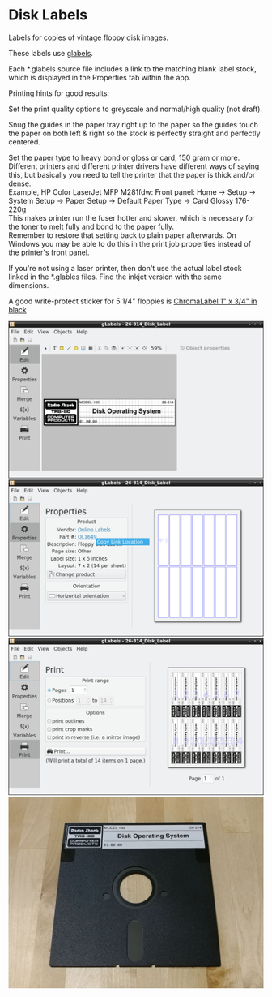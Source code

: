 # Disk Labels  
Labels for copies of vintage floppy disk images.

These labels use [glabels](https://github.com/jimevins/glabels-qt).

Each \*.glabels source file includes a link to the matching blank label stock, which is displayed in the Properties tab within the app.

Printing hints for good results:

Set the print quality options to greyscale and normal/high quality (not draft).

Snug the guides in the paper tray right up to the paper so the guides touch the paper on both left & right so the stock is perfectly straight and perfectly centered.

Set the paper type to heavy bond or gloss or card, 150 gram or more. Different printers and different printer drivers have different ways of saying this, but basically you need to tell the printer that the paper is thick and/or dense.  
Example, HP Color LaserJet MFP M281fdw: Front panel: Home -> Setup -> System Setup -> Paper Setup -> Default Paper Type -> Card Glossy 176-220g  
This makes printer run the fuser hotter and slower, which is necessary for the toner to melt fully and bond to the paper fully.  
Remember to restore that setting back to plain paper afterwards. On Windows you may be able to do this in the print job properties instead of the printer's front panel.  

If you're not using a laser printer, then don't use the actual label stock linked in the \*.glables files. Find the inkjet version with the same dimensions.

A good write-protect sticker for 5 1/4" floppies is [ChromaLabel 1" x 3/4" in black](https://www.chromalabel.com/products/1-3-4-inch-color-code-squares)

![](disk_labels_1.jpg)  
![](disk_labels_2.jpg)  
![](disk_labels_3.jpg)  
![](disk_labels_4.jpg)  
